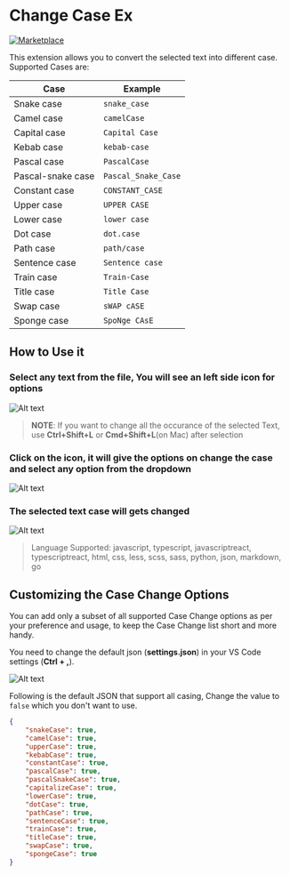 # Change Case Ex

[![Marketplace](https://vsmarketplacebadges.dev/version/akopachov.change-case-ex.svg)](https://marketplace.visualstudio.com/items?itemName=akopachov.change-case-ex)

This extension allows you to convert the selected text into different case. Supported Cases are:

| Case | Example |
|------|---------|
| Snake case | `snake_case` |
| Camel case | `camelCase` |
| Capital case | `Capital Case` |
| Kebab case | `kebab-case` |
| Pascal case | `PascalCase` |
| Pascal-snake case | `Pascal_Snake_Case` |
| Constant case | `CONSTANT_CASE` |
| Upper case | `UPPER CASE` |
| Lower case | `lower case` |
| Dot case | `dot.case` |
| Path case | `path/case` |
| Sentence case | `Sentence case` |
| Train case | `Train-Case` |
| Title case | `Title Case` |
| Swap case | `sWAP cASE` |
| Sponge case | `SpoNge CAsE` |

## How to Use it

### Select any text from the file, You will see an left side icon for options

![Alt text](https://i.imgur.com/7s7xk3Q.png)

> **NOTE**: If you want to change all the occurance of the selected Text, use **Ctrl+Shift+L** or **Cmd+Shift+L**(on Mac) after selection

### Click on the icon, it will give the options on change the case and select any option from the dropdown

![Alt text](https://i.imgur.com/BYwqOUg.png)

### The selected text case will gets changed

![Alt text](https://i.imgur.com/BI8EY8t.png)

> Language Supported: javascript, typescript, javascriptreact, typescriptreact, html, css, less, scss, sass, python, json, markdown, go

## Customizing the Case Change Options

You can add only a subset of all supported Case Change options as per your preference and usage, to keep the Case Change list short and more handy.

You need to change the default json (**settings.json**) in your VS Code settings (**Ctrl + ,**).

![Alt text](https://i.imgur.com/W2AKiYX.png)

Following is the default JSON that support all casing, Change the value to `false` which you don't want to use.

```json
{
    "snakeCase": true,
    "camelCase": true,
    "upperCase": true,
    "kebabCase": true,
    "constantCase": true,
    "pascalCase": true,
    "pascalSnakeCase": true,
    "capitalizeCase": true,
    "lowerCase": true,
    "dotCase": true,
    "pathCase": true,
    "sentenceCase": true,
    "trainCase": true,
    "titleCase": true,
    "swapCase": true,
    "spongeCase": true
}

